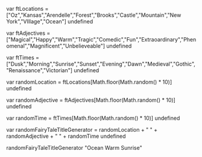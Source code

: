 var ftLocations = ["Oz","Kansas","Arendelle","Forest","Brooks","Castle","Mountain","New York","VIllage","Ocean"]
undefined

var ftAdjectives = ["Magical","Happy","Warm","Tragic","Comedic","Fun","Extraoardinary","Phenomenal","Magnificent","Unbelieveable"]
undefined

var ftTimes = ["Dusk","Morning","Sunrise","Sunset","Evening","Dawn","Medieval","Gothic","Renaissance","Victorian"]
undefined

var randomLocation = ftLocations[Math.floor(Math.random() * 10)]
undefined

var randomAdjective = ftAdjectives[Math.floor(Math.random() * 10)]
undefined

var randomTime = ftTimes[Math.floor(Math.random() * 10)]
undefined

var randomFairyTaleTitleGenerator = randomLocation + " " + randomAdjective + " " + randomTime
undefined

randomFairyTaleTitleGenerator
"Ocean Warm Sunrise"
